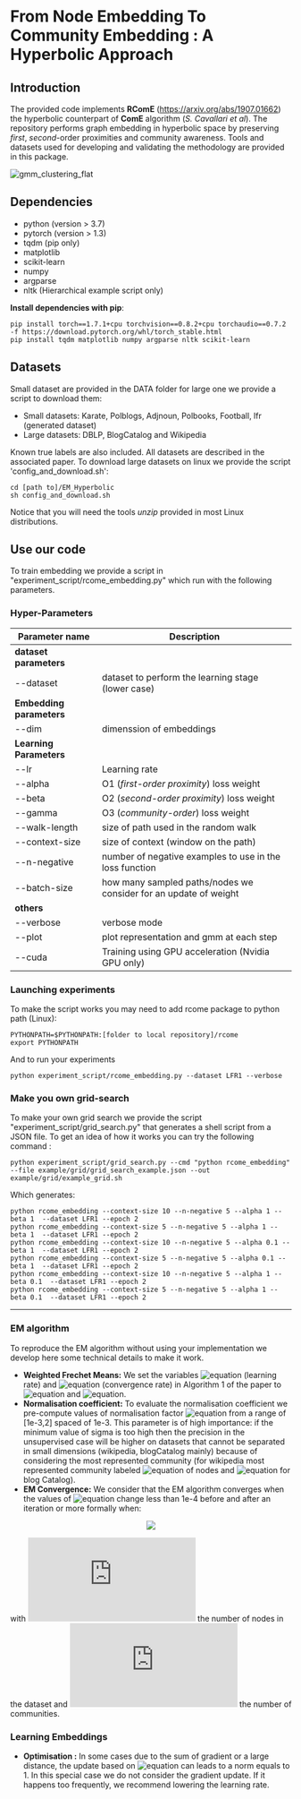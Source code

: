 # From Node Embedding To Community Embedding : A Hyperbolic Approach

## Introduction 
The provided code implements **RComE**  (https://arxiv.org/abs/1907.01662) the hyperbolic counterpart of **ComE**  algorithm (*S. Cavallari et al*). 
The repository performs graph embedding in hyperbolic space by preserving *first*, *second*-order proximities and
community awareness.
Tools and datasets used for developing and validating the methodology are provided in this package.

![gmm_clustering_flat](https://github.com/tgeral68/EM_Hyperbolic/raw/HyperbolicGraphAndGMM/ressources/LFR_community_clustering.png "title-1") 

## Dependencies
- python (version > 3.7)
- pytorch (version > 1.3)
- tqdm (pip only)
- matplotlib
- scikit-learn
- numpy
- argparse
- nltk (Hierarchical example script only)

**Install dependencies with pip**:

```
pip install torch==1.7.1+cpu torchvision==0.8.2+cpu torchaudio==0.7.2 -f https://download.pytorch.org/whl/torch_stable.html
pip install tqdm matplotlib numpy argparse nltk scikit-learn
```

## Datasets
Small dataset are provided in the DATA folder for large one we provide a script to download them:
- Small datasets: Karate, Polblogs, Adjnoun, Polbooks, Football, lfr (generated dataset)
- Large datasets: DBLP, BlogCatalog and Wikipedia

Known true labels are also included. All datasets are described in the associated paper.
To download large datasets on linux we provide the script 'config_and_download.sh':
```
cd [path to]/EM_Hyperbolic
sh config_and_download.sh
```
Notice that you will need the tools *unzip* provided in most Linux distributions.
## Use our code
To train embedding we provide a script in "experiment_script/rcome_embedding.py" which run with the following parameters.

### Hyper-Parameters

|       Parameter name        | Description                      |
|----------------             |-------------------------------   |
| **dataset parameters**|
|--dataset                    | dataset to perform the learning stage (lower case) | 
| **Embedding parameters**|
|--dim      | dimenssion of embeddings |
| **Learning Parameters**|
|--lr |  Learning rate |
|--alpha         | O1 (*first-order proximity*) loss weight   |
|--beta        | O2 (*second-order proximity*) loss weight   |
|--gamma | O3 (*community-order*) loss weight |
|--walk-length       | size of path used in the random walk   |
|--context-size      | size of context (window on the path) |
|--n-negative | number of negative examples to use in the loss function |
|--batch-size      | how many sampled paths/nodes we consider for an update of weight|
| **others**|
|--verbose  | verbose mode|
|--plot     | plot representation and gmm at each step|
|--cuda     | Training using GPU acceleration (Nvidia GPU only)|
### Launching experiments
To make the script works you may need to add rcome package to python path (Linux):

```
PYTHONPATH=$PYTHONPATH:[folder to local repository]/rcome
export PYTHONPATH
```
And to run your experiments 
```
python experiment_script/rcome_embedding.py --dataset LFR1 --verbose
```

### Make you own grid-search
To make your own grid search we provide the script "experiment_script/grid_search.py" that generates a shell script from a JSON file. To get an idea of how it works you can try the following command :

```
python experiment_script/grid_search.py --cmd "python rcome_embedding" --file example/grid/grid_search_example.json --out example/grid/example_grid.sh
```
Which generates:
```
python rcome_embedding --context-size 10 --n-negative 5 --alpha 1 --beta 1  --dataset LFR1 --epoch 2 
python rcome_embedding --context-size 5 --n-negative 5 --alpha 1 --beta 1  --dataset LFR1 --epoch 2 
python rcome_embedding --context-size 10 --n-negative 5 --alpha 0.1 --beta 1  --dataset LFR1 --epoch 2 
python rcome_embedding --context-size 5 --n-negative 5 --alpha 0.1 --beta 1  --dataset LFR1 --epoch 2 
python rcome_embedding --context-size 10 --n-negative 5 --alpha 1 --beta 0.1  --dataset LFR1 --epoch 2 
python rcome_embedding --context-size 5 --n-negative 5 --alpha 1 --beta 0.1  --dataset LFR1 --epoch 2 
```
_______

### EM algorithm

To reproduce the EM algorithm without using your implementation we develop here some technical details to make it work.

- **Weighted Frechet Means:**  We set the variables ![equation](http://latex.codecogs.com/gif.latex?\lambda) (learning rate) and ![equation](http://latex.codecogs.com/gif.latex?\epsilon) (convergence rate) in Algorithm 1 of the paper to ![equation](http://latex.codecogs.com/gif.latex?\lambda=5e-2) and ![equation](http://latex.codecogs.com/gif.latex?\epsilon=1e-4).
- **Normalisation coefficient:** To evaluate the normalisation coefficient we pre-compute values of normalisation factor ![equation](http://latex.codecogs.com/gif.latex?\sigma) from a range of [1e-3,2] spaced of 1e-3. 
This parameter is of high importance: if the minimum value of sigma is too high then the precision in the unsupervised case will be higher on datasets that cannot be separated in small dimensions (wikipedia, blogCatalog mainly) because of considering the most represented community (for wikipedia most represented community labeled ![equation](http://latex.codecogs.com/gif.latex?\approx47\%) of nodes and ![equation](http://latex.codecogs.com/gif.latex?\approx17\%) for blog Catalog).
- **EM Convergence:** We consider that the EM algorithm converges when the values of ![equation](http://latex.codecogs.com/gif.latex?w_{ik}) change less than 1e-4  before and after an iteration or more formally when:


<p align="center">
  <img src="http://latex.codecogs.com/gif.latex?\frac{1}{N}\sum\limits_{i=0}^N\frac{1}{K}\sum\limits_{k=0}^K(|w_{ik}^t-w_{ik}^{t+1}|)<1e-4">
</p>

with ![equation](http://latex.codecogs.com/gif.latex?N) the number of nodes in the dataset and ![equation](http://latex.codecogs.com/gif.latex?K) the number of communities.

### Learning Embeddings

- **Optimisation :** In some cases due to the sum of gradient or a large distance, the update based on ![equation](http://latex.codecogs.com/gif.latex?exp_u(\lambda\nabla_f(u,v))) can leads to a norm equals to 1. In this special case we do not consider the gradient update. If it happens too frequently, we recommend lowering the learning rate.

